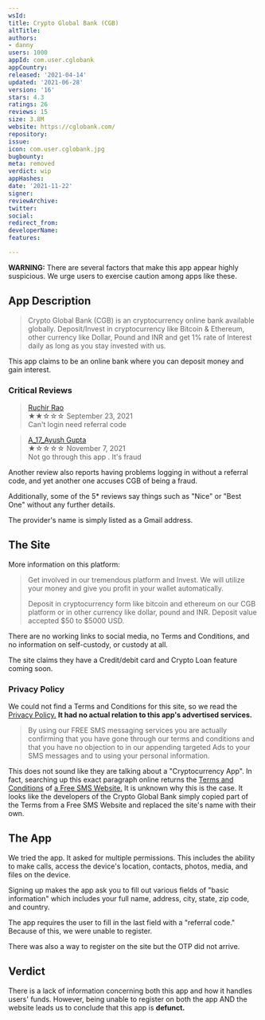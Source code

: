 ```yaml
---
wsId: 
title: Crypto Global Bank (CGB)
altTitle: 
authors:
- danny
users: 1000
appId: com.user.cglobank
appCountry: 
released: '2021-04-14'
updated: '2021-06-28'
version: '16'
stars: 4.3
ratings: 26
reviews: 15
size: 3.8M
website: https://cglobank.com/
repository: 
issue: 
icon: com.user.cglobank.jpg
bugbounty: 
meta: removed
verdict: wip
appHashes: 
date: '2021-11-22'
signer: 
reviewArchive: 
twitter: 
social: 
redirect_from: 
developerName: 
features: 

---
```


**WARNING:** There are several factors that make this app appear highly suspicious. We urge users to exercise caution among apps like these.

## App Description

> Crypto Global Bank (CGB) is an cryptocurrency online bank available globally. Deposit/Invest in cryptocurrency like Bitcoin & Ethereum, other currency like Dollar, Pound and INR and get 1% rate of Interest daily as long as you stay invested with us. 

This app claims to be an online bank where you can deposit money and gain interest.

### Critical Reviews

> [Ruchir Rao](https://play.google.com/store/apps/details?id=com.user.cglobank&reviewId=gp%3AAOqpTOEFK2w1HK_ZMy_iF1cnbNm6q8caTNPkINXgauvwed_7VrmItbqfiN1MBSX8xEnZmTJJjwICDjospUaSNg)<br>
  ★★☆☆☆ September 23, 2021 <br>
       Can't login need referral code
       
       
> [A_17_Ayush Gupta](https://play.google.com/store/apps/details?id=com.user.cglobank&reviewId=gp%3AAOqpTOHxiRR9IuBSGghGDf_B5UKlhs1VsPE60M8UjqWsdt3TY6qmTU0ozYACvbZfHEMLw8KId7-fpJHkCCsuUQ)<br>
  ★☆☆☆☆ November 7, 2021 <br>
       Not go through this app . It's fraud      

Another review also reports having problems logging in without a referral code, and yet another one accuses CGB of being a fraud.

Additionally, some of the 5* reviews say things such as "Nice" or "Best One" without any further details.

The provider's name is simply listed as a Gmail address.

## The Site

More information on this platform:

> Get involved in our tremendous platform and Invest. We will utilize your money and give you profit in your wallet automatically.
>
> Deposit in cryptocurrency form like bitcoin and ethereum on our CGB platform or in other currency like dollar, pound and INR. Deposit value accepted $50 to $5000 USD.

There are no working links to social media, no Terms and Conditions, and no information on self-custody, or custody at all.

The site claims they have a Credit/debit card and Crypto Loan feature coming soon.

### Privacy Policy

We could not find a Terms and Conditions for this site, so we read the [Privacy Policy.](https://cglobank.com/privacy.php) **It had no actual relation to this app's advertised services.**

> By using our FREE SMS messaging services you are actually confirming that you have gone through our terms and conditions and that you have no objection to in our appending targeted Ads to your SMS messages and to using your personal information.

This does not sound like they are talking about a "Cryptocurrency App". In fact, searching up this exact paragraph online returns the [Terms and Conditions](https://www.smsti.in/send-free-sms/terms.php) of [a Free SMS Website.](https://www.smsti.in/send-free-sms/) It is unknown why this is the case. It looks like the developers of the Crypto Global Bank simply copied part of the Terms from a Free SMS Website and replaced the site's name with their own.

## The App

We tried the app. It asked for multiple permissions. This includes the ability to make calls, access the device's location, contacts, photos, media, and files on the device.

Signing up makes the app ask you to fill out various fields of "basic information" which includes your full name, address, city, state, zip code, and country. 

The app requires the user to fill in the last field with a "referral code." Because of this, we were unable to register.

There was also a way to register on the site but the OTP did not arrive.

## Verdict

There is a lack of information concerning both this app and how it handles users' funds. However, being unable to register on both the app AND the website leads us to conclude that this app is **defunct.**

